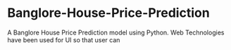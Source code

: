 # Banglore-House-Price-Prediction
A  Banglore House Price Prediction model using Python. Web Technologies have been used for UI so that user can 
